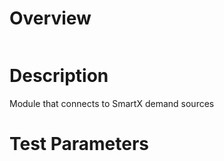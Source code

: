 # Overview

```
```

# Description

Module that connects to SmartX demand sources

# Test Parameters
